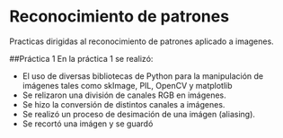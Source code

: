 # Reconocimiento de patrones
Practicas dirigidas al reconocimiento de patrones aplicado a imagenes.

##Práctica 1
En la práctica 1 se realizó:
* El uso de diversas bibliotecas de Python para la manipulación de imágenes tales como skImage, PIL, OpenCV y matplotlib
* Se relizaron una división de canales RGB en imágenes.
* Se hizo la conversión de distintos canales a imágenes.
* Se realizó un proceso de desimación de una imágen (aliasing).
* Se recortó una imágen y se guardó